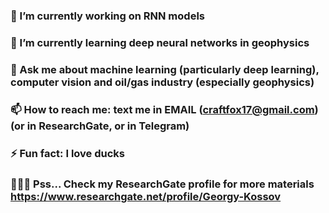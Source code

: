 ### 🔭 I’m currently working on RNN models 
### 🌱 I’m currently learning deep neural networks in geophysics

### 💬 Ask me about machine learning (particularly deep learning), computer vision and oil/gas industry (especially geophysics)
### 📫 How to reach me: text me in EMAIL (craftfox17@gmail.com) (or in ResearchGate, or in Telegram)
### ⚡ Fun fact: I love ducks

### 📕📗📘 Pss... Check my ResearchGate profile for more materials https://www.researchgate.net/profile/Georgy-Kossov
 
